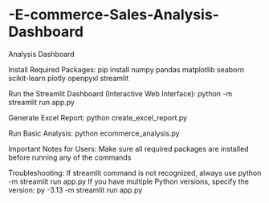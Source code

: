# -E-commerce-Sales-Analysis-Dashboard
Analysis Dashboard


Install Required Packages:
pip install numpy pandas matplotlib seaborn scikit-learn plotly openpyxl streamlit

Run the Streamlit Dashboard (Interactive Web Interface):
python -m streamlit run app.py

Generate Excel Report:
python create_excel_report.py

Run Basic Analysis:
python ecommerce_analysis.py

Important Notes for Users:
Make sure all required packages are installed before running any of the commands

Troubleshooting:
If streamlit command is not recognized, always use python -m streamlit run app.py
If you have multiple Python versions, specify the version: py -3.13 -m streamlit run app.py
